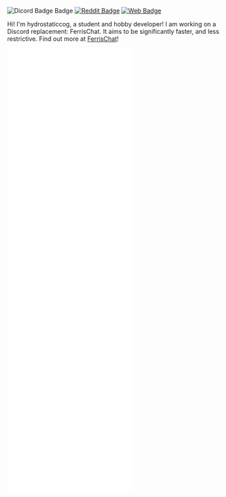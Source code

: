 ![Dicord Badge Badge](https://img.shields.io/badge/Discord-hydrostaticcog%232330-blueviolet) [![Reddit Badge](https://img.shields.io/badge/Reddit-Profile-orange)](https://reddit.com/u/hydrostaticcog) [![Web Badge](https://img.shields.io/badge/Website-hydrostaticcog.org-green)](https://hydrostaticcog.org)

Hi! I'm hydrostaticcog, a student and hobby developer! I am working on a Discord replacement: FerrisChat. It aims to be significantly faster, and less restrictive. Find out more at [FerrisChat](https://github.com/FerrisChat)!

![Metrics](https://github.com/hydrostaticcog/hydrostaticcog/blob/main/github-metrics.svg)
